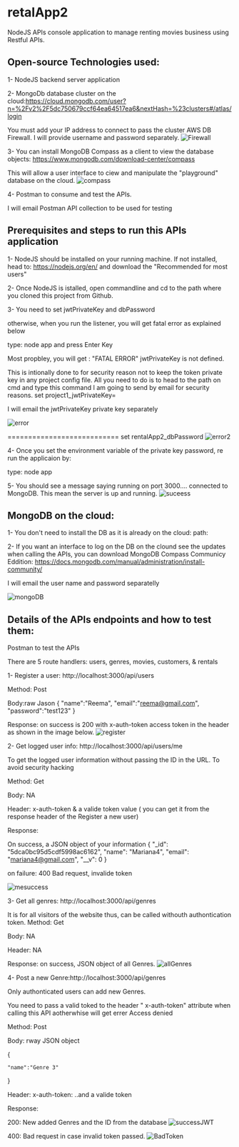 ﻿# retalApp2

NodeJS APIs console application to manage renting movies business using Restful APIs.



## Open-source Technologies used:
1- NodeJS backend server application

2- MongoDb database cluster on the cloud:https://cloud.mongodb.com/user?n=%2Fv2%2F5dc750679ccf64ea64517ea6&nextHash=%23clusters#/atlas/login

You must add your IP address to connect to pass the cluster AWS DB Firewall.
I will provide username and password separately.
![Firewall](./images/firewall.JPG)

3- You can install MongoDB Compass as a client to view the database objects: https://www.mongodb.com/download-center/compass

This will allow a user interface to ciew and manipulate the "playground" database on the cloud.
![compass](./images/compass.JPG)

4- Postman to consume and test the APIs. 

I will email Postman API collection to be used for testing

## Prerequisites and steps to run this APIs application
1- NodeJS should be installed on your running machine. If not installed, head to: https://nodejs.org/en/ and download the "Recommended for most users"

2- Once NodeJS is istalled, open commandline and cd to the path where you cloned this project from Github.

3- You need to set jwtPrivateKey and dbPassword

otherwise, when you run the listener, you will get fatal error as explained below


type: node app and press Enter Key

 Most propbley, you will get : "FATAL ERROR" jwtPrivateKey is not defined.

 This is intionally done to for security reason not to keep the token private key in any project config file.
All you need to do is to head to the path on cmd and type this command I am going to send by email for security reasons.
set project1_jwtPrivateKey= 

I will email the jwtPrivateKey private key separately
  
![error](./images/error.JPG)

===========================
set rentalApp2_dbPassword
![error2](./images/dbpass.JPG)

4- Once you set the environment variable of the private key password, re run the applicaion by:

type: node app



5- You should see a message saying running on port 3000.... 
 connected to MongoDB.
This mean the server is up and running.
![suceess](./images/running-success.JPG)


## MongoDB on the cloud:

1- You don't need to install the DB as it is already on the cloud: path: 

2- If you want an interface to log on the DB on the clound see the updates when calling the APIs, 
you can download MongoDB Compass Communicy Eddition: https://docs.mongodb.com/manual/administration/install-community/

I will email the user name and password separatelly

![mongoDB](./images/mongodb.JPG)
## Details of the APIs endpoints and how to test them:
 Postman to test the APIs

 There are 5 route handlers: users, genres, movies, customers, & rentals
 
1- Register a user: http://localhost:3000/api/users

Method: Post

Body:raw Jason 
{
"name":"Reema",
"email":"reema@gmail.com",
"password":"test123"
}

Response: on success is 200 with x-auth-token access token in the header as shown in the image below.
![register](./images/register-user.JPG)

2- Get logged user info: http://localhost:3000/api/users/me

To get the logged user information without passing the ID in the URL. To avoid security hacking

Method: Get

Body: NA

Header: x-auth-token & a valide token value ( you can get it from the response header of the Register a new user)

Response:

On success, a JSON object of your information
{
    "_id": "5dca0bc95d5cdf5998ac6162",
    "name": "Mariana4",
    "email": "mariana4@gmail.com",
    "__v": 0
}

on failure: 400 Bad request, invalide token

![mesuccess](./images/me-success.JPG)

3- Get all genres: http://localhost:3000/api/genres

It is for all visitors of the website thus, can be called withouth authontication token.
Method: Get

Body: NA

Header: NA

Response: on success, JSON object of all Genres.
![allGenres](./images/all-genres.JPG)


4- Post a new Genre:http://localhost:3000/api/genres

Only authonticated users can add new Genres.

You need to pass a valid toked to the header " x-auth-token" attribute when calling this API aotherwhise will get errer Access denied

Method: Post

Body: rway JSON object

{
	
	"name":"Genre 3"
	
}

Header: x-auth-token: ..and a valide token

Response:

200: New added Genres and the ID from the database 
![successJWT](./images/valide-jwt.JPG)

400: Bad request in case invalid token passed.
![BadToken](./images/invalid-token.JPG)















